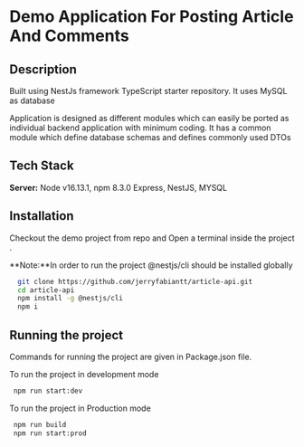 # Demo Application For Posting Article And Comments

## Description

Built using NestJs framework TypeScript starter repository. It uses MySQL as database

Application is designed as different modules which can easily be ported as individual backend application with minimum coding.
It has a common module which define database schemas and defines commonly used DTOs

## Tech Stack

**Server:** Node v16.13.1, npm 8.3.0 Express, NestJS, MYSQL

## Installation

Checkout the demo project from repo and Open a terminal inside the project .

**Note:**In order to run the project @nestjs/cli should be installed globally

```bash
  git clone https://github.com/jerryfabiantt/article-api.git
  cd article-api
  npm install -g @nestjs/cli
  npm i
```

## Running the project

Commands for running the project are given in Package.json file.

To run the project in development mode

```bash
 npm run start:dev
```

To run the project in Production mode

```bash
 npm run build
 npm run start:prod
```
